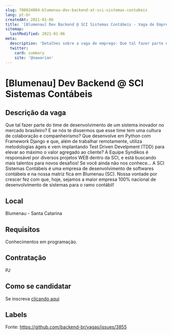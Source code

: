 ```yaml
---
slug: 780834804-blumenau-dev-backend-at-sci-sistemas-contabeis
lang: pt-br
createdAt: 2021-01-06
title: '[Blumenau] Dev Backend @ SCI Sistemas Contábeis - Vaga de Emprego'
sitemap:
  lastModified: 2021-01-06
meta:
  description: 'Detalhes sobre a vaga de emprego: Que tal fazer parte do time de desenvolvimento de um sistema inovador no mercado brasileiro? E se nós te dissermos que esse time tem uma cultura de colaboração e companheirismo? Que desenvolve em Python com Framework Django e que, além de trabalhar remotamente, utiliza metodologias ágeis e vem implantando Test Driven Develpment (TDD) para elevar ao máximo o valor agregado ao cliente? A Equipe Syndikos é responsável por diversos projetos WEB dentro da SCI, e está buscando mais talentos para novos desafios! Se você ainda não nos conhece... A SCI Sistemas Contábeis é uma empresa de desenvolvimento de softwares contábeis e na nossa matriz fica em Blumenau (SC). Nossa vontade por crescer fez com que, hoje, sejamos a maior empresa 100% nacional de desenvolvimento de sistemas para o ramo contábil!'
  twitter:
    card: summary
    site: '@nawarian'
---
```


# [Blumenau] Dev Backend @ SCI Sistemas Contábeis

## Descrição da vaga

Que tal fazer parte do time de desenvolvimento de um sistema inovador no mercado brasileiro?
E se nós te dissermos que esse time tem uma cultura de colaboração e companheirismo? 
Que desenvolve em Python com Framework Django e que, além de trabalhar remotamente, utiliza metodologias ágeis e vem implantando Test Driven Develpment (TDD) para elevar ao máximo o valor agregado ao cliente?
A Equipe Syndikos é responsável por diversos projetos WEB dentro da SCI, e está buscando mais talentos para novos desafios!
Se você ainda não nos conhece...
A SCI Sistemas Contábeis é uma empresa de desenvolvimento de softwares contábeis e na nossa matriz fica em Blumenau (SC). Nossa vontade por crescer fez com que, hoje, sejamos a maior empresa 100% nacional de desenvolvimento de sistemas para o ramo contábil!

## Local

Blumenau - Santa Catarina

## Requisitos

Conhecimentos em programação.

## Contratação

PJ

## Como se candidatar

Se inscreva [clicando aqui](https://www.pyjobs.com.br/job/1932)

## Labels



Fonte: https://github.com/backend-br/vagas/issues/3855